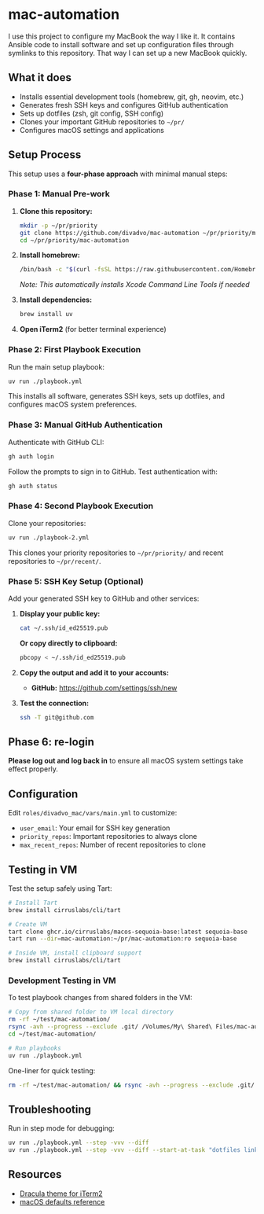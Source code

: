 # mac-automation


I use this project to configure my MacBook the way I like it.
It contains Ansible code to install software and set up configuration files through symlinks to this repository.
That way I can set up a new MacBook quickly.

## What it does

- Installs essential development tools (homebrew, git, gh, neovim, etc.)
- Generates fresh SSH keys and configures GitHub authentication
- Sets up dotfiles (zsh, git config, SSH config)
- Clones your important GitHub repositories to `~/pr/`
- Configures macOS settings and applications

## Setup Process

This setup uses a **four-phase approach** with minimal manual steps:

### Phase 1: Manual Pre-work

1. **Clone this repository:**
   ```bash
   mkdir -p ~/pr/priority
   git clone https://github.com/divadvo/mac-automation ~/pr/priority/mac-automation
   cd ~/pr/priority/mac-automation
   ```

2. **Install homebrew:**
   ```bash
   /bin/bash -c "$(curl -fsSL https://raw.githubusercontent.com/Homebrew/install/HEAD/install.sh)"
   ```
   *Note: This automatically installs Xcode Command Line Tools if needed*

3. **Install dependencies:**
   ```bash
   brew install uv
   ```

4. **Open iTerm2** (for better terminal experience)

### Phase 2: First Playbook Execution

Run the main setup playbook:
```bash
uv run ./playbook.yml
```

This installs all software, generates SSH keys, sets up dotfiles, and configures macOS system preferences.

### Phase 3: Manual GitHub Authentication

Authenticate with GitHub CLI:
```bash
gh auth login
```

Follow the prompts to sign in to GitHub. Test authentication with:
```bash
gh auth status
```

### Phase 4: Second Playbook Execution

Clone your repositories:
```bash
uv run ./playbook-2.yml
```

This clones your priority repositories to `~/pr/priority/` and recent repositories to `~/pr/recent/`.

### Phase 5: SSH Key Setup (Optional)

Add your generated SSH key to GitHub and other services:

1. **Display your public key:**
   ```bash
   cat ~/.ssh/id_ed25519.pub
   ```

   **Or copy directly to clipboard:**
   ```bash
   pbcopy < ~/.ssh/id_ed25519.pub
   ```

2. **Copy the output and add it to your accounts:**
   - **GitHub:** https://github.com/settings/ssh/new

3. **Test the connection:**
   ```bash
   ssh -T git@github.com
   ```

## Phase 6: re-login

**Please log out and log back in** to ensure all macOS system settings take effect properly.

## Configuration

Edit `roles/divadvo_mac/vars/main.yml` to customize:
- `user_email`: Your email for SSH key generation
- `priority_repos`: Important repositories to always clone
- `max_recent_repos`: Number of recent repositories to clone

## Testing in VM

Test the setup safely using Tart:

```bash
# Install Tart
brew install cirruslabs/cli/tart

# Create VM
tart clone ghcr.io/cirruslabs/macos-sequoia-base:latest sequoia-base
tart run --dir=mac-automation:~/pr/mac-automation:ro sequoia-base

# Inside VM, install clipboard support
brew install cirruslabs/cli/tart
```

### Development Testing in VM

To test playbook changes from shared folders in the VM:

```bash
# Copy from shared folder to VM local directory
rm -rf ~/test/mac-automation/
rsync -avh --progress --exclude .git/ /Volumes/My\ Shared\ Files/mac-automation/ ~/test/mac-automation/
cd ~/test/mac-automation/

# Run playbooks
uv run ./playbook.yml
```

One-liner for quick testing:
```bash
rm -rf ~/test/mac-automation/ && rsync -avh --progress --exclude .git/ /Volumes/My\ Shared\ Files/mac-automation/ ~/test/mac-automation/ && cd ~/test/mac-automation/ && uv run ./playbook.yml
```

## Troubleshooting

Run in step mode for debugging:
```bash
uv run ./playbook.yml --step -vvv --diff
uv run ./playbook.yml --step -vvv --diff --start-at-task "dotfiles links"
```

## Resources

- [Dracula theme for iTerm2](https://draculatheme.com/iterm)
- [macOS defaults reference](https://macos-defaults.com/)

